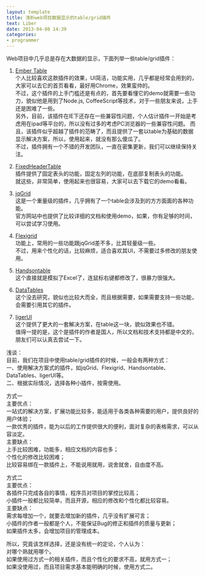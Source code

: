 ```yaml
---
layout: template
title: 浅析web项目数据显示的table/grid插件
text: Liber
date: 2013-04-08 14:39
categories:
- programmer
---
```

Web项目中几乎总是存在大数据的显示，下面列举一些table/grid插件：  

1. [Ember Table][0]  
个人比较喜欢这款插件的效果，UI简洁，功能实用，几乎都是经常会用到的，大家可以去它的首页看看，最好用Chrome，效果蛮帅的。  
不过，这个插件的上手门槛还是有点的，首先要看懂它的demo就需要一些功力，貌似他是用到了Node.js, CoffeeScript等技术，对于一些朋友来说，上手还是困难了一些。  
另外，目前，该插件在IE下还存在一些兼容性问题，个人估计插件一开始是考虑用在ipad等平台的，所以没有过多的考虑PC浏览器的一些兼容性问题。
而且，该插件似乎超越了插件的范畴了，而且提供了一套以table为基础的数据显示解决方案，所以，使用起来，就没有那么傻瓜了。  
不过，插件拥有一个不错的开发团队，一直在密集更新，我们可以继续保持关注。  

2. [FixedHeaderTable][1]  
插件提供了固定表头的功能，固定左列的功能，在底部复制表头的功能。  
就这些，非常简单，使用起来也很容易，大家可以去下载它的demo看看。

3. [jqGrid][2]  
这是一个重量级的插件，几乎拥有了一个table会涉及到的方方面面的各种功能。  
官方网站中也提供了比较详细的文档和使用demo，如果，你有足够的时间，可以尝试学习使用。

4. [Flexigrid][3]  
功能上，常用的一些功能跟jqGrid差不多，比其轻量级一些。  
不过，用来个性化的话，比较麻烦，适合喜欢其UI，不需要过多修改的朋友使用。

5. [Handsontable][4]  
这个直接就是模拟了Excel了，连鼠标右键都修改了，很暴力很强大。

6. [DataTables][5]  
这个没去研究，貌似也比较大而全，而且根据需要，如果需要支持一些功能，会需要引用其它的插件。

7. [ligerUI][6]  
这个提供了更大的一套解决方案，在table这一块，貌似效果也不错。  
值得一提的是，这个是插件的作者是国人，所以文档和技术支持都是中文的，朋友们可以认真去尝试一下。

浅谈：  
目前，我们在项目中使用table/grid插件的时候，一般会有两种方式：  
一、使用解决方案式的插件，如jqGrid、Flexigrid、Handsontable、DataTables、ligerUI等。  
二、根据实际情况，选择各种小插件，按需使用。  

方式一  
主要优点：  
一站式的解决方案，扩展功能比较多，能适用于各类各种需要的用户，提供良好的用户体验；  
一款优秀的插件，能为以后的工作提供很大的便利，面对复杂的表格需求，可以从容淡定。  
主要缺点：  
上手比较困难，功能多，相应文档的内容也多；  
个性化的修改比较困难；  
比较容易绑在一款插件上，不能说用就用，说舍就舍，自由度不高。

方式二  
主要优点：  
各插件只完成各自的事情，程序员对项目的掌控比较高；  
小插件一般都比较简单，而且开源，相应的修改和个性化都比较容易。  
主要缺点：  
需求每增加一个，就要去增加新的插件，几乎没有扩展可言；  
小插件的作者一般都是个人，不能保证Bug的修正和插件的质量与更新；  
如果插件太多，会增加项目的管理成本。

所以，究竟该怎样选择，还是没有统一的定论，个人认为：  
对哪个熟就用哪个。  
如果使用过方式一的相关插件，而且个性化的要求不高，就用方式一；  
如果没使用过，而且项目需求基本能明确的时候，使用方式二。

[0]: http://addepar.github.io/ember-table/
[1]: http://www.fixedheadertable.com/
[2]: http://trirand.com/blog/jqgrid/jqgrid.html
[3]: http://flexigrid.info/
[4]: http://handsontable.com/
[5]: http://www.datatables.net/
[6]: http://www.ligerui.com/